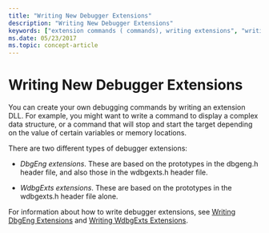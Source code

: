 ```yaml
---
title: "Writing New Debugger Extensions"
description: "Writing New Debugger Extensions"
keywords: ["extension commands ( commands), writing extensions", "writing extension commands", "dbgeng.h header file, writing extension commands", "wdbgexts.h header file, writing extension commands"]
ms.date: 05/23/2017
ms.topic: concept-article
---
```


# Writing New Debugger Extensions

You can create your own debugging commands by writing an extension DLL. For example, you might want to write a command to display a complex data structure, or a command that will stop and start the target depending on the value of certain variables or memory locations.

There are two different types of debugger extensions:

- *DbgEng extensions*. These are based on the prototypes in the dbgeng.h header file, and also those in the wdbgexts.h header file.

- *WdbgExts extensions*. These are based on the prototypes in the wdbgexts.h header file alone.

For information about how to write debugger extensions, see [Writing DbgEng Extensions](../debugger/writing-dbgeng-extensions.md) and [Writing WdbgExts Extensions](../debugger/writing-wdbgexts-extensions.md).

